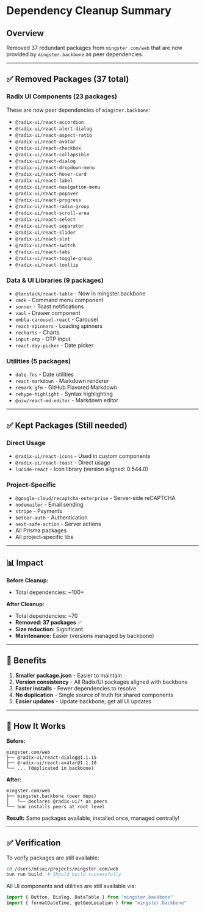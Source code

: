# Dependency Cleanup Summary

## Overview

Removed 37 redundant packages from `mingster.com/web` that are now provided by `mingster.backbone` as peer dependencies.

---

## ✅ Removed Packages (37 total)

### Radix UI Components (23 packages)

These are now peer dependencies of `mingster.backbone`:

- `@radix-ui/react-accordion`
- `@radix-ui/react-alert-dialog`
- `@radix-ui/react-aspect-ratio`
- `@radix-ui/react-avatar`
- `@radix-ui/react-checkbox`
- `@radix-ui/react-collapsible`
- `@radix-ui/react-dialog`
- `@radix-ui/react-dropdown-menu`
- `@radix-ui/react-hover-card`
- `@radix-ui/react-label`
- `@radix-ui/react-navigation-menu`
- `@radix-ui/react-popover`
- `@radix-ui/react-progress`
- `@radix-ui/react-radio-group`
- `@radix-ui/react-scroll-area`
- `@radix-ui/react-select`
- `@radix-ui/react-separator`
- `@radix-ui/react-slider`
- `@radix-ui/react-slot`
- `@radix-ui/react-switch`
- `@radix-ui/react-tabs`
- `@radix-ui/react-toggle-group`
- `@radix-ui/react-tooltip`

### Data & UI Libraries (9 packages)

- `@tanstack/react-table` - Now in mingster.backbone
- `cmdk` - Command menu component
- `sonner` - Toast notifications
- `vaul` - Drawer component
- `embla-carousel-react` - Carousel
- `react-spinners` - Loading spinners
- `recharts` - Charts
- `input-otp` - OTP input
- `react-day-picker` - Date picker

### Utilities (5 packages)

- `date-fns` - Date utilities
- `react-markdown` - Markdown renderer
- `remark-gfm` - GitHub Flavored Markdown
- `rehype-highlight` - Syntax highlighting
- `@uiw/react-md-editor` - Markdown editor

---

## ✅ Kept Packages (Still needed)

### Direct Usage

- `@radix-ui/react-icons` - Used in custom components
- `@radix-ui/react-toast` - Direct usage
- `lucide-react` - Icon library (version aligned: 0.544.0)

### Project-Specific

- `@google-cloud/recaptcha-enterprise` - Server-side reCAPTCHA
- `nodemailer` - Email sending
- `stripe` - Payments
- `better-auth` - Authentication
- `next-safe-action` - Server actions
- All Prisma packages
- All project-specific libs

---

## 📊 Impact

**Before Cleanup:**

- Total dependencies: ~100+

**After Cleanup:**

- Total dependencies: ~70
- **Removed: 37 packages** ✅
- **Size reduction:** Significant
- **Maintenance:** Easier (versions managed by backbone)

---

## 🎯 Benefits

1. **Smaller package.json** - Easier to maintain
2. **Version consistency** - All Radix/UI packages aligned with backbone
3. **Faster installs** - Fewer dependencies to resolve
4. **No duplication** - Single source of truth for shared components
5. **Easier updates** - Update backbone, get all UI updates

---

## 🔄 How It Works

**Before:**

```text
mingster.com/web
├── @radix-ui/react-dialog@1.1.15
├── @radix-ui/react-avatar@1.1.10
└── ... (duplicated in backbone)
```

**After:**

```text
mingster.com/web
├── mingster.backbone (peer deps)
│   └── declares @radix-ui/* as peers
└── bun installs peers at root level
```

**Result:** Same packages available, installed once, managed centrally!

---

## ✅ Verification

To verify packages are still available:

```bash
cd /Users/mtsai/projects/mingster.com/web
bun run build  # Should build successfully
```

All UI components and utilities are still available via:

```typescript
import { Button, Dialog, DataTable } from "mingster.backbone"
import { formatDateTime, getGeoLocation } from "mingster.backbone"
```
